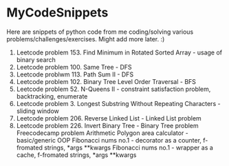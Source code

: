 # MyCodeSnippets
Here are snippets of python code from me coding/solving various problems/challenges/exercises. Might add more later. :)


1. Leetcode problem 153. Find Minimum in Rotated Sorted Array - usage of binary search
2. Leetcode problem 100. Same Tree - DFS
3. Leetcode problwm 113. Path Sum II - DFS
4. Leetcode problem 102. Binary Tree Level Order Traversal - BFS
5. Leetcode problem 52. N-Queens II - constraint satisfaction problem, backtracking, enumerate
6. Leetcode problem 3. Longest Substring Without Repeating Characters - sliding window
7. Leetcode problem 206. Reverse Linked List - Linked List problem
8. Leetcode problem 226. Invert Binary Tree - Binary Tree problem
Freecodecamp problem Arithmetic Polygon area calculator - basic/generic OOP
Fibonacci nums no.1 - decorator as a counter, f-fromated strings, *args **kwargs
Fibonacci nums no.1 - wrapper as a cache, f-fromated strings, *args **kwargs
